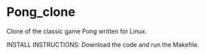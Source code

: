 # Pong_clone
Clone of the classic game Pong written for Linux. 

INSTALL INSTRUCTIONS: Download the code and run the Makefile.
